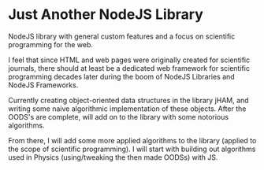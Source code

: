 <h1>Just Another NodeJS Library</h1>
<p>NodeJS library with general custom features and a focus on scientific programming for the web.</p><p>I feel that since HTML and web pages were originally created for scientific journals, there should at least be a dedicated web framework for scientific programming decades later during the boom of NodeJS Libraries and NodeJS Frameworks.</p>
<p>Currently creating object-oriented data structures in the library jHAM, and writing some naive algorithmic implementation of these objects. After the OODS's are complete, will add on to the library with some notorious algorithms.</p><p>From there, I will add some more applied algorithms to the library (applied to the scope of scientific programming). I will start with building out algorithms used in Physics (using/tweaking the then made OODSs) with JS.</p>